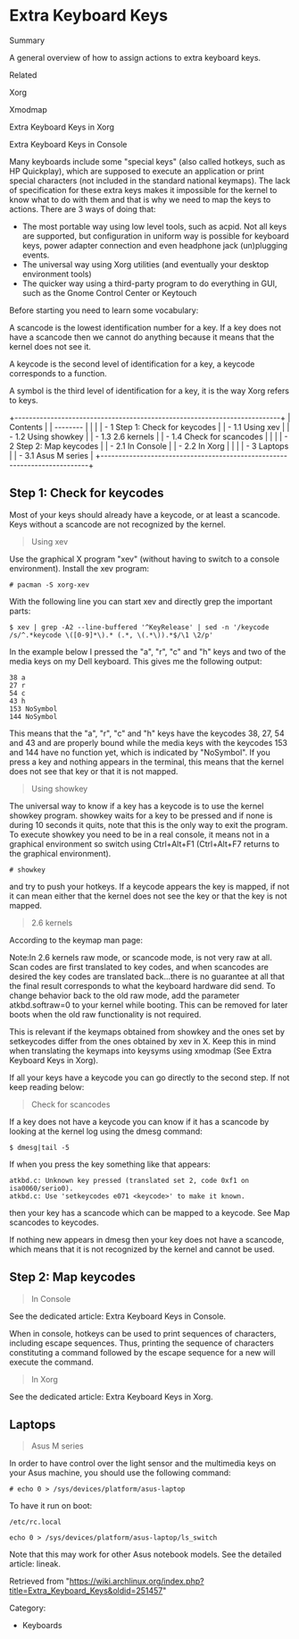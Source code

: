 Extra Keyboard Keys
===================

Summary

A general overview of how to assign actions to extra keyboard keys.

Related

Xorg

Xmodmap

Extra Keyboard Keys in Xorg

Extra Keyboard Keys in Console

Many keyboards include some "special keys" (also called hotkeys, such as
HP Quickplay), which are supposed to execute an application or print
special characters (not included in the standard national keymaps). The
lack of specification for these extra keys makes it impossible for the
kernel to know what to do with them and that is why we need to map the
keys to actions. There are 3 ways of doing that:

-   The most portable way using low level tools, such as acpid. Not all
    keys are supported, but configuration in uniform way is possible for
    keyboard keys, power adapter connection and even headphone jack
    (un)plugging events.
-   The universal way using Xorg utilities (and eventually your desktop
    environment tools)
-   The quicker way using a third-party program to do everything in GUI,
    such as the Gnome Control Center or Keytouch

Before starting you need to learn some vocabulary:

A scancode is the lowest identification number for a key. If a key does
not have a scancode then we cannot do anything because it means that the
kernel does not see it.

A keycode is the second level of identification for a key, a keycode
corresponds to a function.

A symbol is the third level of identification for a key, it is the way
Xorg refers to keys.

+--------------------------------------------------------------------------+
| Contents                                                                 |
| --------                                                                 |
|                                                                          |
| -   1 Step 1: Check for keycodes                                         |
|     -   1.1 Using xev                                                    |
|     -   1.2 Using showkey                                                |
|     -   1.3 2.6 kernels                                                  |
|     -   1.4 Check for scancodes                                          |
|                                                                          |
| -   2 Step 2: Map keycodes                                               |
|     -   2.1 In Console                                                   |
|     -   2.2 In Xorg                                                      |
|                                                                          |
| -   3 Laptops                                                            |
|     -   3.1 Asus M series                                                |
+--------------------------------------------------------------------------+

Step 1: Check for keycodes
--------------------------

Most of your keys should already have a keycode, or at least a scancode.
Keys without a scancode are not recognized by the kernel.

> Using xev

Use the graphical X program "xev" (without having to switch to a console
environment). Install the xev program:

    # pacman -S xorg-xev

With the following line you can start xev and directly grep the
important parts:

    $ xev | grep -A2 --line-buffered '^KeyRelease' | sed -n '/keycode /s/^.*keycode \([0-9]*\).* (.*, \(.*\)).*$/\1 \2/p'

In the example below I pressed the "a", "r", "c" and "h" keys and two of
the media keys on my Dell keyboard. This gives me the following output:

    38 a
    27 r
    54 c
    43 h
    153 NoSymbol
    144 NoSymbol

This means that the "a", "r", "c" and "h" keys have the keycodes 38, 27,
54 and 43 and are properly bound while the media keys with the keycodes
153 and 144 have no function yet, which is indicated by "NoSymbol". If
you press a key and nothing appears in the terminal, this means that the
kernel does not see that key or that it is not mapped.

> Using showkey

The universal way to know if a key has a keycode is to use the kernel
showkey program. showkey waits for a key to be pressed and if none is
during 10 seconds it quits, note that this is the only way to exit the
program. To execute showkey you need to be in a real console, it means
not in a graphical environment so switch using Ctrl+Alt+F1 (Ctrl+Alt+F7
returns to the graphical environment).

    # showkey

and try to push your hotkeys. If a keycode appears the key is mapped, if
not it can mean either that the kernel does not see the key or that the
key is not mapped.

> 2.6 kernels

According to the keymap man page:

Note:In 2.6 kernels raw mode, or scancode mode, is not very raw at all.
Scan codes are first translated to key codes, and when scancodes are
desired the key codes are translated back...there is no guarantee at all
that the final result corresponds to what the keyboard hardware did
send. To change behavior back to the old raw mode, add the parameter
atkbd.softraw=0 to your kernel while booting. This can be removed for
later boots when the old raw functionality is not required.

This is relevant if the keymaps obtained from showkey and the ones set
by setkeycodes differ from the ones obtained by xev in X. Keep this in
mind when translating the keymaps into keysyms using xmodmap (See Extra
Keyboard Keys in Xorg).

If all your keys have a keycode you can go directly to the second step.
If not keep reading below:

> Check for scancodes

If a key does not have a keycode you can know if it has a scancode by
looking at the kernel log using the dmesg command:

    $ dmesg|tail -5

If when you press the key something like that appears:

    atkbd.c: Unknown key pressed (translated set 2, code 0xf1 on isa0060/serio0).
    atkbd.c: Use 'setkeycodes e071 <keycode>' to make it known.

then your key has a scancode which can be mapped to a keycode. See Map
scancodes to keycodes.

If nothing new appears in dmesg then your key does not have a scancode,
which means that it is not recognized by the kernel and cannot be used.

Step 2: Map keycodes
--------------------

> In Console

See the dedicated article: Extra Keyboard Keys in Console.

When in console, hotkeys can be used to print sequences of characters,
including escape sequences. Thus, printing the sequence of characters
constituting a command followed by the escape sequence for a new will
execute the command.

> In Xorg

See the dedicated article: Extra Keyboard Keys in Xorg.

Laptops
-------

> Asus M series

In order to have control over the light sensor and the multimedia keys
on your Asus machine, you should use the following command:

    # echo 0 > /sys/devices/platform/asus-laptop

To have it run on boot:

    /etc/rc.local

    echo 0 > /sys/devices/platform/asus-laptop/ls_switch

Note that this may work for other Asus notebook models. See the detailed
article: lineak.

Retrieved from
"https://wiki.archlinux.org/index.php?title=Extra_Keyboard_Keys&oldid=251457"

Category:

-   Keyboards
